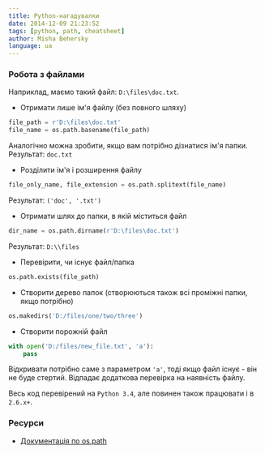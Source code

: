 ```yaml
---
title: Python-нагадувалки
date: 2014-12-09 21:23:52
tags: [python, path, cheatsheet]
author: Misha Behersky
language: ua
---
```


### Робота з файлами

Наприклад, маємо такий файл: `D:\files\doc.txt`.

* Отримати лише ім'я файлу (без повного шляху)

```python
file_path = r'D:\files\doc.txt'
file_name = os.path.basename(file_path)
```

Аналогічно можна зробити, якщо вам потрібно дізнатися ім'я папки.
Результат: `doc.txt`

* Розділити ім'я і розширення файлу

```python
file_only_name, file_extension = os.path.splitext(file_name)
```

Результат: `('doc', '.txt')`

* Отримати шлях до папки, в якій міститься файл

```python
dir_name = os.path.dirname(r'D:\files\doc.txt')
```

Результат: `D:\\files`

* Перевірити, чи існує файл/папка

```python
os.path.exists(file_path)
```

* Створити дерево папок (створюються також всі проміжні папки, якщо потрібно)

```python
os.makedirs('D:/files/one/two/three')
```

* Створити порожній файл

```python
with open('D:/files/new_file.txt', 'a'):
    pass
```

Відкривати потрібно саме з параметром `'a'`, тоді якщо файл існує - він не буде стертий. Відпадає додаткова перевірка на наявність файлу.

Весь код перевірений на `Python 3.4`, але повинен також працювати і в `2.6.x+`.

### Ресурси

* [Документація по os.path](https://docs.python.org/3.4/library/os.path.html)
